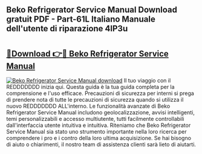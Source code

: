 ## Beko Refrigerator Service Manual Download gratuit PDF - Part-61L Italiano Manuale dell'utente di riparazione 4lP3u

# <h2><a href="http://dferqp0.blite.top/?on=Beko+Refrigerator+Service+Manual">🔗Download 👉🔴 Beko Refrigerator Service Manual</a></h2>

[![Beko Refrigerator Service Manual download](https://i.imgur.com/lujVjoI.png)](http://dferqp0.blite.top/?on=Beko+Refrigerator+Service+Manual)
Il tuo viaggio con il REDDDDDDD inizia qui. Questa guida è la tua guida completa per la comprensione e l'uso efficace. Precauzioni di sicurezza per interni si prega di prendere nota di tutte le precauzioni di sicurezza quando si utilizza il nuovo REDDDDDDD ALL'interno. Le funzionalità avanzate di Beko Refrigerator Service Manual includono geolocalizzazione, avvisi intelligenti, temi personalizzabili e accesso multiutente, tutti facilmente controllabili dall'interfaccia utente intuitiva e intuitiva. Riteniamo che Beko Refrigerator Service Manual sia stato uno strumento importante nella loro ricerca per comprendere i pro e i contro della loro ultima acquisizione. Se hai bisogno di aiuto o chiarimenti, il nostro team di assistenza clienti sarà lieto di aiutarti.
